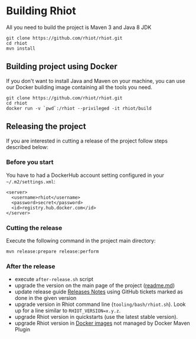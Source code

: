 # Building Rhiot

All you need to build the project is Maven 3 and Java 8 JDK

    git clone https://github.com/rhiot/rhiot.git
    cd rhiot
    mvn install

## Building project using Docker

If you don't want to install Java and Maven on your machine, you can use our Docker building image containing all the
tools you need.

    git clone https://github.com/rhiot/rhiot.git
    cd rhiot
    docker run -v `pwd`:/rhiot --privileged -it rhiot/build

## Releasing the project

If you are interested in cutting a release of the project follow steps described below:

### Before you start

You have to had a DockerHub account setting configured in your `~/.m2/settings.xml`:
    
    <server>
      <username>rhiot</username>
      <password>secret</password>
      <id>registry.hub.docker.com</id>
    </server>

### Cutting the release

Execute the following command in the project main directory:

    mvn release:prepare release:perform

### After the release

* execute `after-release.sh` script
* upgrade the version on the main page of the project ([readme.md](https://github.com/rhiot/rhiot/blob/master/readme.md))
* update release guide [Releases Notes](../releases_notes/releases_notes.md) using GitHub tickets marked as done in the given version
* upgrade version in Rhiot command line (`tooling/bash/rhiot.sh`). Look up for a line similar to `RHIOT_VERSION=x.y.z`.
* upgrade Rhiot version in quickstarts (use the latest stable version).
* upgrade Rhiot version in [Docker images](https://github.com/rhiot/rhiot/tree/master/dockerfiles) not managed by Docker Maven Plugin